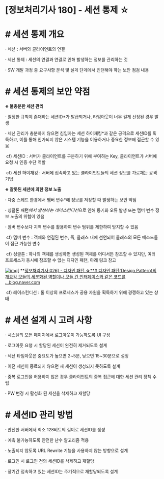 

# [정보처리기사 180] - 세션 통제 ☆



# **# 세션 통제 개요**

· 세션 : 서버와 클라이언트의 연결

· 세션 통제 : 세션의 연결과 연결로 인해 발생하는 정보를 관리하는 것

· SW 개발 과정 중 요구사항 분석 및 설계 단계에서 진댄해야 하는 보안 점검 내용



# **# 세션 통제의 보안 약점**

**※ 불충분한 세션 관리**

· 일정한 규칙이 존재하는 세션ID*가 발급되거나, 타임아웃이 너무 길게 선정된 경우 발생

· 세션 관리가 충분하지 않으면 침입자는 세션 하이재킹*과 같은 공격으로 세션ID를 획득하고, 이를 통해 인가되지 않은 시스템 기능을 이용하거나 중요한 정보에 접근할 수 있음

​    cf) 세션ID : 서버가 클라이언트를 구분하기 위해 부여하는 Key, 클라이언트가 서버에 요청 시 인증 수단 역할

​    cf) 세션 하이재킹 : 서버에 접속하고 있는 클라이언트들의 세션 정보를 가로채는 공격 기법



**※ 잘못된 세션에 의한 정보 노출**

· 다중 스레드 한경에서 멤버 변수*에 정보를 저장할 때 발생하는 보안 약점

· 싱클톤 패턴*에서 발생하는 레이스컨디션*으로 인해 동기화 오류 발생 또는 멤버 변수 정보 노출의 위험이 있음

· 멤버 변수보다 지역 변수를 활용하여 변수 범위를 제한하여 방지할 수 있음

​    cf) 멤버 변수 : 객체와 연결된 변수, 즉, 클래스 내에 선언되어 클래스의 모든 메소드들이 접근 가능한 변수

​    cf) 싱글톤 : 하나의 객체를 생성하면 생성된 객체를 어디서든 참조할 수 있지만, 여러 프로세스가 동시에 참조할 수 없는 디자인 패턴, 아래 링크 참고

[![img](https://dthumb-phinf.pstatic.net/?src=%22https%3A%2F%2Fblogimgs.pstatic.net%2Fnblog%2Fmylog%2Fpost%2Fog_default_image_160610.png%22&type=ff120)](https://blog.naver.com/handuelly/221876099766)[ **[정보처리기사 026\] - 디자인 패턴 ☆**# 디자인 패턴(Design Pattern)의 개요각 모듈의 세분화된 역할이나 모듈 간 인터페이스와 같은 코드를 ...blog.naver.com](https://blog.naver.com/handuelly/221876099766)

​    cf) 레이스컨디션 : 둘 이상의 프로세스가 공용 자원을 획득하기 위해 경쟁하고 있는 상태



# **# 세션 설계 시 고려 사항**

· 시스템의 모든 페이지에서 로그아웃이 가능하도록 UI 구성

· 로그아웃 요청 시 할당된 세션이 완전히 제거되도록 설계

· 세션 타임아웃은 중요도가 높으면 2~5분, 낮으면 15~30분으로 설정

· 이전 세션이 종료되지 않으면 새 세션이 생성되지 못하도록 설계

· 중복 로그인을 허용하지 않은 경우 클라이언트의 중복 접근에 대한 세션 관리 정책 수립

· PW 변경 시 활성화 된 세션을 삭제하고 재할당



# **# 세션ID 관리 방법**

· 안전한 서버에서 최소 128비트의 길이로 세션ID를 생성

· 예측 불가능하도록 안전한 난수 알고리즘 적용

· 노출되지 않도록 URL Rewrite 기능을 사용하지 않는 방향으로 설계

· 로그인 시 로그인 전의 세션ID를 삭제하고 재할당

· 장기간 접속하고 있는 세션ID는 주기적으로 재할당되도록 설계